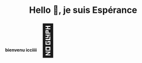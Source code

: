 <h1 align="center">Hello 👋, je suis Espérance</h1>
<h4> bienvenu icciiii <span style='font-size:100px;'>&#129321;</span>
</h4>
